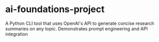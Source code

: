 # ai-foundations-project
A Python CLI tool that uses OpenAI's API to generate concise research summaries on any topic. Demonstrates prompt engineering and API integration
